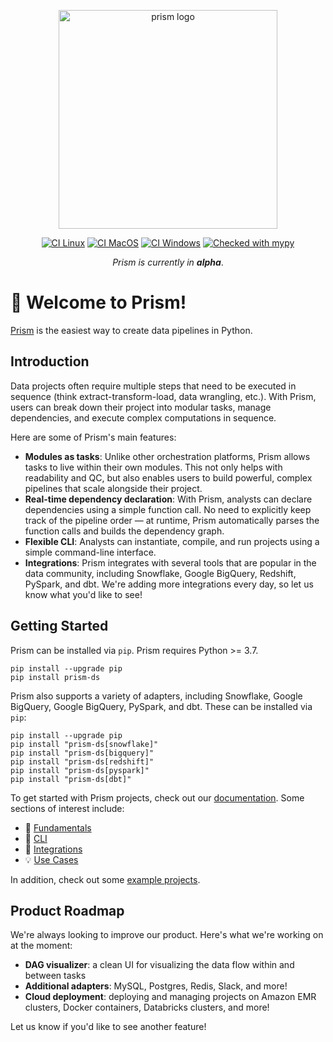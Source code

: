 <p align="center">
  <img src="https://github.com/runprism/prism/raw/main/.github/prism_logo_light.png" alt="prism logo" width="350"/>
</p>
<div align="center">

[![CI Linux](https://github.com/runprism/prism/actions/workflows/ci-linux.yml/badge.svg)](https://github.com/runprism/prism/actions/workflows/ci-linux.yml)
[![CI MacOS](https://github.com/runprism/prism/actions/workflows/ci-macos.yml/badge.svg)](https://github.com/runprism/prism/actions/workflows/ci-macos.yml)
[![CI Windows](https://github.com/runprism/prism/actions/workflows/ci-windows.yml/badge.svg)](https://github.com/runprism/prism/actions/workflows/ci-windows.yml)
[![Checked with mypy](http://www.mypy-lang.org/static/mypy_badge.svg)](http://mypy-lang.org/)

</div>

<p align="center">
    <i>Prism is currently in <b>alpha</b></i>.
</p>

# :wave: Welcome to Prism!
[Prism](https://docs.runprism.com) is the easiest way to create data pipelines in Python.

## Introduction
Data projects often require multiple steps that need to be executed in sequence (think extract-transform-load, data wrangling, etc.). With Prism, users can break down their project into modular tasks, manage dependencies, and execute complex computations in sequence.

Here are some of Prism's main features:
- **Modules as tasks**: Unlike other orchestration platforms, Prism allows tasks to live within their own modules. This not only helps with readability and QC, but also enables users to build powerful, complex pipelines that scale alongside their project.
- **Real-time dependency declaration**: With Prism, analysts can declare dependencies using a simple function call. No need to explicitly keep track of the pipeline order — at runtime, Prism automatically parses the function calls and builds the dependency graph.
- **Flexible CLI**: Analysts can instantiate, compile, and run projects using a simple command-line interface.
- **Integrations**: Prism integrates with several tools that are popular in the data community, including Snowflake, Google BigQuery, Redshift, PySpark, and dbt. We're adding more integrations every day, so let us know what you'd like to see!

## Getting Started

Prism can be installed via ```pip```. Prism requires Python >= 3.7.

```
pip install --upgrade pip
pip install prism-ds
```

Prism also supports a variety of adapters, including Snowflake, Google BigQuery, Google BigQuery, PySpark, and dbt. These can be installed via ```pip```:
```
pip install --upgrade pip
pip install "prism-ds[snowflake]"
pip install "prism-ds[bigquery]"
pip install "prism-ds[redshift]"
pip install "prism-ds[pyspark]"
pip install "prism-ds[dbt]"
```

To get started with Prism projects, check out our [documentation](https://docs.runprism.com). Some sections of interest include:

- :key: [Fundamentals](https://docs.runprism.com/fundamentals)
- :seedling: [CLI](https://docs.runprism.com/cli)
- :electric_plug: [Integrations](https://docs.runprism.com/integrations)
- :bulb: [Use Cases](https://docs.runprism.com/use-cases)

In addition, check out some [example projects](https://github.com/runprism/prism_examples).


## Product Roadmap

We're always looking to improve our product. Here's what we're working on at the moment:

- **DAG visualizer**: a clean UI for visualizing the data flow within and between tasks
- **Additional adapters**: MySQL, Postgres, Redis, Slack, and more!
- **Cloud deployment**: deploying and managing projects on Amazon EMR clusters, Docker containers, Databricks clusters, and more!

Let us know if you'd like to see another feature!